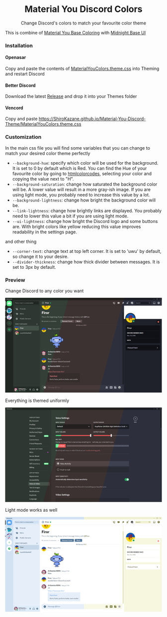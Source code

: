 <div align=center>
<h1>Material You Discord Colors</h1>
<p>Change Discord's colors to match your favourite color theme</p>
</div>

This is combine of [Material You Base Coloring](https://github.com/JustAlittleWolf/Material-You-Discord-Theme) with [Midnight Base UI](https://github.com/refact0r/midnight-discord)

### Installation

#### Openasar

Copy and paste the contents of [MaterialYouColors.theme.css](https://github.com/ShiroKazane/Material-You-Discord-Theme/blob/main/MaterialYouColors.theme.css) into Theming and restart Discord

#### Better Discord

Download the latest [Release](https://github.com/ShiroKazane/Material-You-Discord-Theme/releases) and drop it into your Themes folder

#### Vencord

Copy and paste https://ShiroKazane.github.io/Material-You-Discord-Theme/MaterialYouColors.theme.css

### Customization

In the main css file you will find some variables that you can change to match your desired color theme perfectly

* `--background-hue`: specify which color will be used for the background. It is set to 0 by default which is Red. You can find the Hue of your favourite color by going to [htmlcolorcodes](https://htmlcolorcodes.com/color-picker/), selecting your color and copying the value next to "H".
* `--background-saturation`: change how saturated the background color will be. A lower value will result in a more gray-ish image. If you are using light mode, you probably need to increase this value by a lot.
* `--background-lightness`: change how bright the background color will be.
* `--link-lightness`: change how brightly links are displayed. You probably need to lower this value a bit if you are using light mode.
* `--ui-lightness`: change how bright the Discord logo and some buttons are. With bright colors like yellow reducing this value improves readability in the settings page.

and other thing

* `--corner-text`: change text at top left corner. It is set to 'uwu' by default, so change it to your desire.
* `--divider-thickness`: change how thick divider between messages. It is set to 3px by default.

### Preview

Change Discord to any color you want

![Dark Mode](assets/images/DarkMode.png)

Everything is themed uniformly

![Settings](assets/images/Settings.png)

Light mode works as well

![Light Mode](assets/images/LightMode.png)